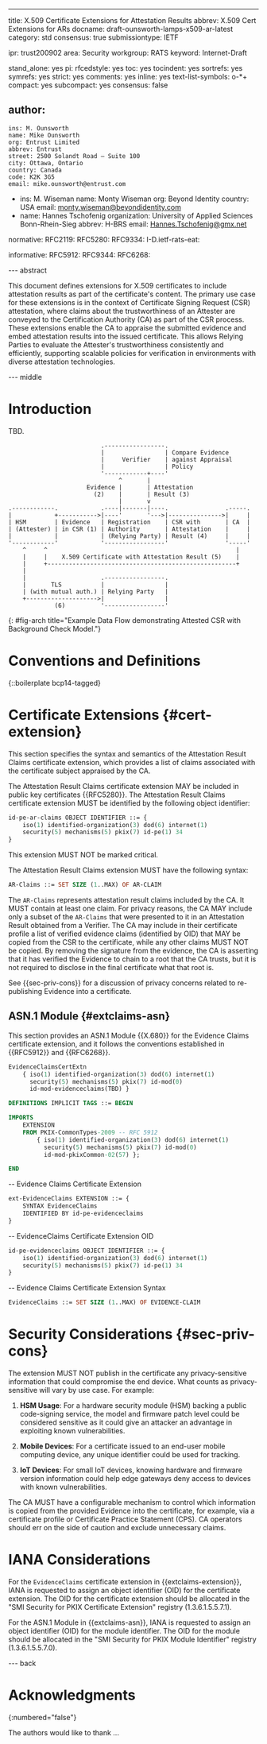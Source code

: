 ---
title: X.509 Certificate Extensions for Attestation Results
abbrev: X.509 Cert Extensions for ARs
docname: draft-ounsworth-lamps-x509-ar-latest
category: std
consensus: true
submissiontype: IETF

ipr: trust200902
area: Security
workgroup: RATS
keyword: Internet-Draft

stand_alone: yes
pi:
  rfcedstyle: yes
  toc: yes
  tocindent: yes
  sortrefs: yes
  symrefs: yes
  strict: yes
  comments: yes
  inline: yes
  text-list-symbols: o-*+
  compact: yes
  subcompact: yes
  consensus: false

author:
  -
    ins: M. Ounsworth
    name: Mike Ounsworth
    org: Entrust Limited
    abbrev: Entrust
    street: 2500 Solandt Road – Suite 100
    city: Ottawa, Ontario
    country: Canada
    code: K2K 3G5
    email: mike.ounsworth@entrust.com
  -
    ins: M. Wiseman
    name: Monty Wiseman
    org: Beyond Identity
    country: USA
    email: monty.wiseman@beyondidentity.com
  -
    name: Hannes Tschofenig
    organization: University of Applied Sciences Bonn-Rhein-Sieg
    abbrev: H-BRS
    email: Hannes.Tschofenig@gmx.net

normative:
  RFC2119:
  RFC5280:
  RFC9334:
  I-D.ietf-rats-eat:

informative:
  RFC5912:
  RFC9344:
  RFC6268:

--- abstract

This document defines extensions for X.509 certificates to include attestation results as part of the certificate's content. The primary use case for these extensions is in the context of Certificate Signing Request (CSR) attestation, where claims about the trustworthiness of an Attester are conveyed to the Certification Authority (CA) as part of the CSR process. These extensions enable the CA to appraise the submitted evidence and embed attestation results into the issued certificate. This allows Relying Parties to evaluate the Attester's trustworthiness consistently and efficiently, supporting scalable policies for verification in environments with diverse attestation technologies.

--- middle

# Introduction

TBD.


~~~ aasvg
                          .-----------------.
                          |                 | Compare Evidence
                          |     Verifier    | against Appraisal
                          |                 | Policy
                          '------------+----'
                               ^       |
                      Evidence |       | Attestation
                        (2)    |       | Result (3)
                               |       v
.------------.            .----|-------|----.                .-----.
|            +----------->|----'       '--->|--------------->|     |
| HSM        | Evidence   | Registration    | CSR with       | CA  |
| (Attester) | in CSR (1) | Authority       | Attestation    |     |
|            |            | (Relying Party) | Result (4)     |     |
'------------'            '-----------------'                '-----'
    ^     ^                                                     |
    |     |    X.509 Certificate with Attestation Result (5)    |
    |     +-----------------------------------------------------+
    |
    |                     .-----------------.
    |       TLS           |                 |
    | (with mutual auth.) | Relying Party   |
    +-------------------->|                 |
             (6)          '-----------------'
~~~
{: #fig-arch title="Example Data Flow demonstrating Attested CSR with Background Check Model."}




# Conventions and Definitions

{::boilerplate bcp14-tagged}

# Certificate Extensions {#cert-extension}

This section specifies the syntax and semantics of the Attestation Result Claims certificate extension, which provides a list of claims associated with the certificate subject appraised by the CA.

The Attestation Result Claims certificate extension MAY be included in public key certificates {{RFC5280}}. The Attestation Result Claims certificate extension MUST be identified by the following object identifier:

~~~ asn.1
id-pe-ar-claims OBJECT IDENTIFIER ::= {
    iso(1) identified-organization(3) dod(6) internet(1)
    security(5) mechanisms(5) pkix(7) id-pe(1) 34
}
~~~

This extension MUST NOT be marked critical.

The Attestation Result Claims extension MUST have the following syntax:

~~~ asn.1
AR-Claims ::= SET SIZE (1..MAX) OF AR-CLAIM
~~~

The `AR-Claims` represents attestation result claims included by the CA. It MUST contain at least one claim. For privacy reasons, the CA MAY include only a subset of the `AR-Claims` that were presented to it in an Attestation Result obtained from a Verifier. The CA may include in their certificate profile a list of verified evidence claims (identified by OID) that MAY be copied from the CSR to the certificate, while any other claims MUST NOT be copied. By removing the signature from the evidence, the CA is asserting that it has verified the Evidence to chain to a root that the CA trusts, but it is not required to disclose in the final certificate what that root is.

See {{sec-priv-cons}} for a discussion of privacy concerns related to re-publishing Evidence into a certificate.

## ASN.1 Module {#extclaims-asn}

This section provides an ASN.1 Module {{X.680}} for the Evidence Claims certificate extension, and it follows the conventions established in {{RFC5912}} and {{RFC6268}}.

~~~ asn.1
EvidenceClaimsCertExtn
    { iso(1) identified-organization(3) dod(6) internet(1)
      security(5) mechanisms(5) pkix(7) id-mod(0)
      id-mod-evidenceclaims(TBD) }

DEFINITIONS IMPLICIT TAGS ::= BEGIN

IMPORTS 
    EXTENSION
    FROM PKIX-CommonTypes-2009 -- RFC 5912
        { iso(1) identified-organization(3) dod(6) internet(1)
          security(5) mechanisms(5) pkix(7) id-mod(0)
          id-mod-pkixCommon-02(57) };

END
~~~

-- Evidence Claims Certificate Extension

~~~ asn.1
ext-EvidenceClaims EXTENSION ::= {
    SYNTAX EvidenceClaims
    IDENTIFIED BY id-pe-evidenceclaims
}
~~~

-- EvidenceClaims Certificate Extension OID

~~~ asn.1
id-pe-evidenceclaims OBJECT IDENTIFIER ::= {
    iso(1) identified-organization(3) dod(6) internet(1)
    security(5) mechanisms(5) pkix(7) id-pe(1) 34
}
~~~

-- Evidence Claims Certificate Extension Syntax

~~~ asn.1
EvidenceClaims ::= SET SIZE (1..MAX) OF EVIDENCE-CLAIM
~~~


# Security Considerations {#sec-priv-cons}

The extension MUST NOT publish in the certificate any privacy-sensitive information that could compromise the end device. What counts as privacy-sensitive will vary by use case. For example:

1. **HSM Usage**: For a hardware security module (HSM) backing a public code-signing service, the model and firmware patch level could be considered sensitive as it could give an attacker an advantage in exploiting known vulnerabilities.

2. **Mobile Devices**: For a certificate issued to an end-user mobile computing device, any unique identifier could be used for tracking.

3. **IoT Devices**: For small IoT devices, knowing hardware and firmware version information could help edge gateways deny access to devices with known vulnerabilities.

The CA MUST have a configurable mechanism to control which information is copied from the provided Evidence into the certificate, for example, via a certificate profile or Certificate Practice Statement (CPS). CA operators should err on the side of caution and exclude unnecessary claims.

# IANA Considerations

For the `EvidenceClaims` certificate extension in {{extclaims-extension}}, IANA is requested to assign an object identifier (OID) for the certificate extension. The OID for the certificate extension should be allocated in the "SMI Security for PKIX Certificate Extension" registry (1.3.6.1.5.5.7.1).

For the ASN.1 Module in {{extclaims-asn}}, IANA is requested to assign an object identifier (OID) for the module identifier. The OID for the module should be allocated in the "SMI Security for PKIX Module Identifier" registry (1.3.6.1.5.5.7.0).


--- back

# Acknowledgments
{:numbered="false"}

The authors would like to thank ...
